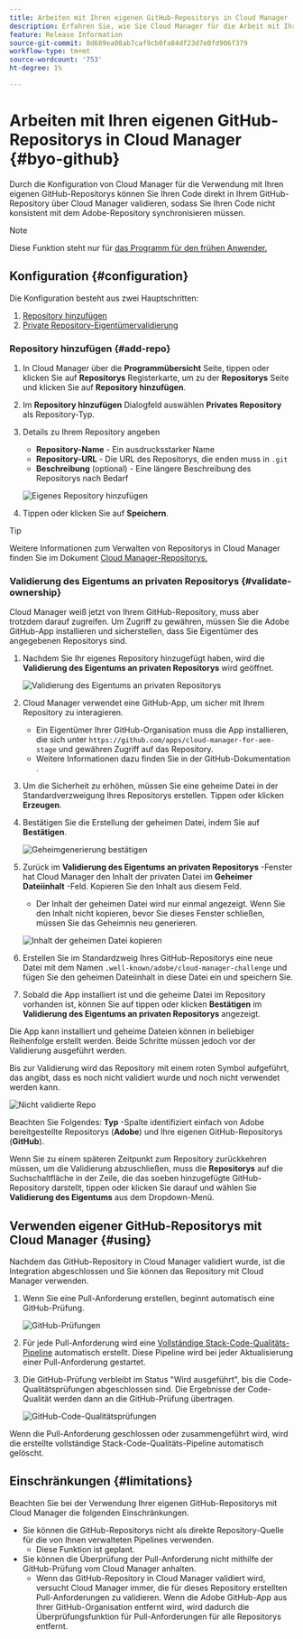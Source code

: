 ```yaml
---
title: Arbeiten mit Ihren eigenen GitHub-Repositorys in Cloud Manager
description: Erfahren Sie, wie Sie Cloud Manager für die Arbeit mit Ihren eigenen GitHub-Repositorys einrichten.
feature: Release Information
source-git-commit: 8d689ea08ab7caf9cb0fa84df23d7e0fd906f379
workflow-type: tm+mt
source-wordcount: '753'
ht-degree: 1%

---
```



# Arbeiten mit Ihren eigenen GitHub-Repositorys in Cloud Manager {#byo-github}

Durch die Konfiguration von Cloud Manager für die Verwendung mit Ihren eigenen GitHub-Repositorys können Sie Ihren Code direkt in Ihrem GitHub-Repository über Cloud Manager validieren, sodass Sie Ihren Code nicht konsistent mit dem Adobe-Repository synchronisieren müssen.

>[!NOTE]
>
>Diese Funktion steht nur für [das Programm für den frühen Anwender.](/help/implementing/cloud-manager/release-notes/current.md#early-adoption)

## Konfiguration {#configuration}

Die Konfiguration besteht aus zwei Hauptschritten:

1. [Repository hinzufügen](#add-repo)
1. [Private Repository-Eigentümervalidierung](#validate-ownership)

### Repository hinzufügen {#add-repo}

1. In Cloud Manager über die **Programmübersicht** Seite, tippen oder klicken Sie auf **Repositorys** Registerkarte, um zu der **Repositorys** Seite und klicken Sie auf **Repository hinzufügen**.

1. Im **Repository hinzufügen** Dialogfeld auswählen **Privates Repository** als Repository-Typ.

1. Details zu Ihrem Repository angeben

   * **Repository-Name** - Ein ausdrucksstarker Name
   * **Repository-URL** - Die URL des Repositorys, die enden muss in `.git`
   * **Beschreibung** (optional) - Eine längere Beschreibung des Repositorys nach Bedarf

   ![Eigenes Repository hinzufügen](/help/implementing/cloud-manager/assets/repos/add-own-github.png)

1. Tippen oder klicken Sie auf **Speichern**.

>[!TIP]
>
>Weitere Informationen zum Verwalten von Repositorys in Cloud Manager finden Sie im Dokument [Cloud Manager-Repositorys.](/help/implementing/cloud-manager/managing-code/cloud-manager-repositories.md)

### Validierung des Eigentums an privaten Repositorys {#validate-ownership}

Cloud Manager weiß jetzt von Ihrem GitHub-Repository, muss aber trotzdem darauf zugreifen. Um Zugriff zu gewähren, müssen Sie die Adobe GitHub-App installieren und sicherstellen, dass Sie Eigentümer des angegebenen Repositorys sind.

1. Nachdem Sie Ihr eigenes Repository hinzugefügt haben, wird die **Validierung des Eigentums an privaten Repositorys** wird geöffnet.

   ![Validierung des Eigentums an privaten Repositorys](/help/implementing/cloud-manager/assets/repos/private-repo-validate.png)

1. Cloud Manager verwendet eine GitHub-App, um sicher mit Ihrem Repository zu interagieren.
   * Ein Eigentümer Ihrer GitHub-Organisation muss die App installieren, die sich unter `https://github.com/apps/cloud-manager-for-aem-stage` und gewähren Zugriff auf das Repository.
   * Weitere Informationen dazu finden Sie in der GitHub-Dokumentation .

1. Um die Sicherheit zu erhöhen, müssen Sie eine geheime Datei in der Standardverzweigung Ihres Repositorys erstellen. Tippen oder klicken **Erzeugen**.

1. Bestätigen Sie die Erstellung der geheimen Datei, indem Sie auf **Bestätigen**.

   ![Geheimgenerierung bestätigen](/help/implementing/cloud-manager/assets/repos/confirm-generation.png)

1. Zurück im **Validierung des Eigentums an privaten Repositorys** -Fenster hat Cloud Manager den Inhalt der privaten Datei im **Geheimer Dateiinhalt** -Feld. Kopieren Sie den Inhalt aus diesem Feld.

   * Der Inhalt der geheimen Datei wird nur einmal angezeigt. Wenn Sie den Inhalt nicht kopieren, bevor Sie dieses Fenster schließen, müssen Sie das Geheimnis neu generieren.

   ![Inhalt der geheimen Datei kopieren](/help/implementing/cloud-manager/assets/repos/new-secret.png)

1. Erstellen Sie im Standardzweig Ihres GitHub-Repositorys eine neue Datei mit dem Namen `.well-known/adobe/cloud-manager-challenge` und fügen Sie den geheimen Dateiinhalt in diese Datei ein und speichern Sie.

1. Sobald die App installiert ist und die geheime Datei im Repository vorhanden ist, können Sie auf tippen oder klicken **Bestätigen** im **Validierung des Eigentums an privaten Repositorys** angezeigt.

Die App kann installiert und geheime Dateien können in beliebiger Reihenfolge erstellt werden. Beide Schritte müssen jedoch vor der Validierung ausgeführt werden.

Bis zur Validierung wird das Repository mit einem roten Symbol aufgeführt, das angibt, dass es noch nicht validiert wurde und noch nicht verwendet werden kann.

![Nicht validierte Repo](/help/implementing/cloud-manager/assets/repos/unvalidated-repo.png)

Beachten Sie Folgendes: **Typ** -Spalte identifiziert einfach von Adobe bereitgestellte Repositorys (**Adobe**) und Ihre eigenen GitHub-Repositorys (**GitHub**).

Wenn Sie zu einem späteren Zeitpunkt zum Repository zurückkehren müssen, um die Validierung abzuschließen, muss die **Repositorys** auf die Suchschaltfläche in der Zeile, die das soeben hinzugefügte GitHub-Repository darstellt, tippen oder klicken Sie darauf und wählen Sie **Validierung des Eigentums** aus dem Dropdown-Menü.

## Verwenden eigener GitHub-Repositorys mit Cloud Manager {#using}

Nachdem das GitHub-Repository in Cloud Manager validiert wurde, ist die Integration abgeschlossen und Sie können das Repository mit Cloud Manager verwenden.

1. Wenn Sie eine Pull-Anforderung erstellen, beginnt automatisch eine GitHub-Prüfung.

   ![GitHub-Prüfungen](/help/implementing/cloud-manager/assets/repos/github-checks.png)

1. Für jede Pull-Anforderung wird eine [Vollständige Stack-Code-Qualitäts-Pipeline](/help/implementing/cloud-manager/configuring-pipelines/introduction-ci-cd-pipelines.md) automatisch erstellt. Diese Pipeline wird bei jeder Aktualisierung einer Pull-Anforderung gestartet.

1. Die GitHub-Prüfung verbleibt im Status &quot;Wird ausgeführt&quot;, bis die Code-Qualitätsprüfungen abgeschlossen sind. Die Ergebnisse der Code-Qualität werden dann an die GitHub-Prüfung übertragen.

   ![GitHub-Code-Qualitätsprüfungen](/help/implementing/cloud-manager/assets/repos/github-code-quality.png)

Wenn die Pull-Anforderung geschlossen oder zusammengeführt wird, wird die erstellte vollständige Stack-Code-Qualitäts-Pipeline automatisch gelöscht.

## Einschränkungen {#limitations}

Beachten Sie bei der Verwendung Ihrer eigenen GitHub-Repositorys mit Cloud Manager die folgenden Einschränkungen.

* Sie können die GitHub-Repositorys nicht als direkte Repository-Quelle für die von Ihnen verwalteten Pipelines verwenden.
   * Diese Funktion ist geplant.
* Sie können die Überprüfung der Pull-Anforderung nicht mithilfe der GitHub-Prüfung vom Cloud Manager anhalten.
   * Wenn das GitHub-Repository in Cloud Manager validiert wird, versucht Cloud Manager immer, die für dieses Repository erstellten Pull-Anforderungen zu validieren.
Wenn die Adobe GitHub-App aus Ihrer GitHub-Organisation entfernt wird, wird dadurch die Überprüfungsfunktion für Pull-Anforderungen für alle Repositorys entfernt.
